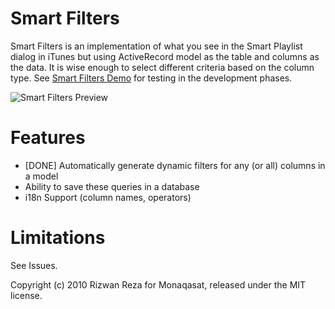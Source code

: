 Smart Filters
=============

Smart Filters is an implementation of what you see in the Smart Playlist dialog in iTunes but using ActiveRecord model as the table and columns as the data. It is wise enough to select different criteria based on the column type. See [Smart Filters Demo](http://github.com/monaqasat/smart_filters_demo) for testing in the development phases.

![Smart Filters Preview](http://cl.ly/c272ad21b7c8f8577b2a/content)

Features
========

* [DONE] Automatically generate dynamic filters for any (or all) columns in a model
* Ability to save these queries in a database
* i18n Support (column names, operators)

Limitations
===========

See Issues. 

Copyright (c) 2010 Rizwan Reza for Monaqasat, released under the MIT license.
